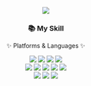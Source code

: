 <div align=center>
	<img src="https://capsule-render.vercel.app/api?type=waving&color=auto&height=200&section=header&text=JaeSeong%20Github!&fontSize=90" />	
</div>
<div align=center>
	<h3>📚 My Skill</h3>
	<p>✨ Platforms & Languages ✨</p>
</div>
<div align="center">
	<img src="https://img.shields.io/badge/Java-007396?style=flat&logo=Conda-Forge&logoColor=white" />
	<img src="https://img.shields.io/badge/HTML5-E34F26?style=flat&logo=HTML5&logoColor=white" />
	<img src="https://img.shields.io/badge/CSS3-1572B6?style=flat&logo=CSS3&logoColor=white" />
	<img src="https://img.shields.io/badge/JavaScript-F7DF1E?style=flat&logo=JavaScript&logoColor=white" />
	<br>
	<img src="https://img.shields.io/badge/Spring-6DB33F?style=flat&logo=Spring&logoColor=white" />
	<img src="https://img.shields.io/badge/springboot-43B02A?style=flat&logo=springboot&logoColor=white" />
	<img src="https://img.shields.io/badge/Mybatis-000000?style=flat&logo=Fluentd&logoColor=white" />
	<img src="https://img.shields.io/badge/kotlin-7F52FF?style=flat&logo=kotlin&logoColor=white" />
	<img src="https://img.shields.io/badge/nodedotjs-339933?style=flat&logo=nodedotjs&logoColor=white" />
	<br>
	<img src="https://img.shields.io/badge/Oracle%20SQL-F80000?style=flat&logo=Oracle&logoColor=white" />
	<img src="https://img.shields.io/badge/MySQL-4479A1?style=flat&logo=MySQL&logoColor=white" />
	<img src="https://img.shields.io/badge/MariaDB-003545?style=flat&logo=MariaDB&logoColor=white" />
</div>
